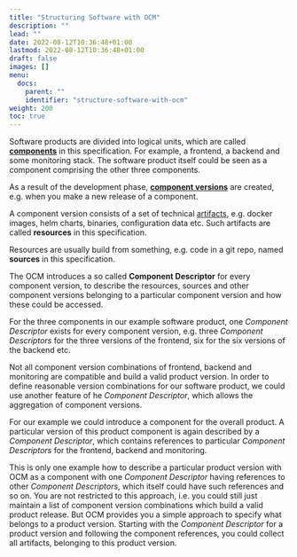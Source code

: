 ```yaml
---
title: "Structuring Software with OCM"
description: ""
lead: ""
date: 2022-08-12T10:36:48+01:00
lastmod: 2022-08-12T10:36:48+01:00
draft: false
images: []
menu:
  docs:
    parent: ""
    identifier: "structure-software-with-ocm"
weight: 200
toc: true
---
```

Software products are divided into logical units, which are called
[**components**](../../specification/elements/README.md#components) in this
specification. For example, a frontend, a backend and some
monitoring stack. The software product itself could be seen as a
component comprising the other three components.

As a result of the development phase, [**component versions**](../../specification/elements/README.md#component-versions)
are created, e.g. when you make a new release of a component.

A component version consists of a set of technical [artifacts](../../specification/elements/README.md#artifacts),
e.g. docker images, helm charts, binaries, configuration data etc.
Such artifacts are called **resources** in this specification.

Resources are usually build from something, e.g. code in a git repo,
named **sources** in this specification.

The OCM introduces a so called **Component Descriptor** for every
component version, to describe the resources, sources and other
component versions belonging to a particular component version and
how these could be accessed.

For the three components in our example software product,
one *Component Descriptor* exists for every component version,
e.g. three *Component Descriptors* for the three versions of the frontend,
six for the six versions of the backend etc.

Not all component version combinations of frontend, backend and monitoring are
compatible and build a valid product version. In order to define reasonable
version combinations for our software product, we could use another feature of
he *Component Descriptor*, which allows the aggregation of component versions.

For our example we could introduce a component for the overall product.
A particular version of this product component is again described by a
*Component Descriptor*, which contains references to particular
*Component Descriptors* for the frontend, backend and monitoring.

This is only one example how to describe a particular product version with OCM as a component with one *Component Descriptor* having references to other *Component Descriptors*, which itself could have such references and so on. You are not restricted to this approach, i.e. you could still just maintain a list of component version combinations which build a valid product release. But OCM provides you a simple approach to specify what belongs to a product version. Starting with the *Component Descriptor* for a product version and following the component references, you could collect all artifacts, belonging to this product version.
